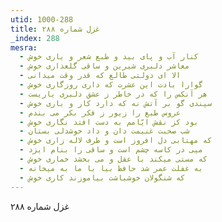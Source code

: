 ```yaml
---
utid: 1000-288
title: غزل شماره ۲۸۸
_index: 288
mesra:
  - کنار آب و پای بید و طبع شعر و یاری خوش
  - معاشر دلبری شیرین و ساقی گلعذاری خوش
  - الا ای دولتی طالع که قدر وقت میدانی
  - گوارا بادت این عشرت که داری روزگاری خوش
  - هر آنکس را که در خاطر ز عشق دلبری یاریست
  - سپندی گو بر آتش نه که دارد کار و باری خوش
  - عروس طبع را زیور ز فکر بکر می بندم
  - بود کز نقش ایّامم به دست افتد نگاری خوش
  - شب صحبت غنیمت دان و داد خوشدلی بستان
  - که مهتابی دل افروز است و طرف لاله زاری خوش
  - میی در کاسه چشم است و ساقی را بنام ایزد
  - که مستی میکند با عقل و می بخشد خماری خوش
  - به غفلت عمر شد حافظ بیا با ما به میخانه
  - که شنگولان خوشباشت بیاموزند کاری خوش
---
```

غزل شماره ۲۸۸
